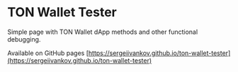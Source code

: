 # TON Wallet Tester

Simple page with TON Wallet dApp methods and other functional debugging.

Available on GitHub pages [https://sergeiivankov.github.io/ton-wallet-tester](https://sergeiivankov.github.io/ton-wallet-tester)